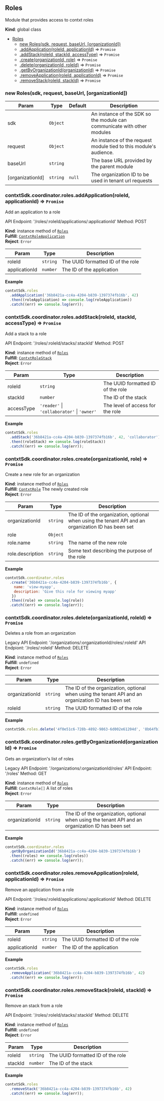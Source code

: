 <a name="Roles"></a>

## Roles
Module that provides access to contxt roles

**Kind**: global class  

* [Roles](#Roles)
    * [new Roles(sdk, request, baseUrl, [organizationId])](#new_Roles_new)
    * [.addApplication(roleId, applicationId)](#Roles+addApplication) ⇒ <code>Promise</code>
    * [.addStack(roleId, stackId, accessType)](#Roles+addStack) ⇒ <code>Promise</code>
    * [.create(organizationId, role)](#Roles+create) ⇒ <code>Promise</code>
    * [.delete(organizationId, roleId)](#Roles+delete) ⇒ <code>Promise</code>
    * [.getByOrganizationId(organizationId)](#Roles+getByOrganizationId) ⇒ <code>Promise</code>
    * [.removeApplication(roleId, applicationId)](#Roles+removeApplication) ⇒ <code>Promise</code>
    * [.removeStack(roleId, stackId)](#Roles+removeStack) ⇒ <code>Promise</code>

<a name="new_Roles_new"></a>

### new Roles(sdk, request, baseUrl, [organizationId])

| Param | Type | Default | Description |
| --- | --- | --- | --- |
| sdk | <code>Object</code> |  | An instance of the SDK so the module can communicate with other modules |
| request | <code>Object</code> |  | An instance of the request module tied to this module's audience. |
| baseUrl | <code>string</code> |  | The base URL provided by the parent module |
| [organizationId] | <code>string</code> | <code>null</code> | The organization ID to be used in tenant url requests |

<a name="Roles+addApplication"></a>

### contxtSdk.coordinator.roles.addApplication(roleId, applicationId) ⇒ <code>Promise</code>
Add an application to a role

API Endpoint: '/roles/:roleId/applications/:applicationId'
Method: POST

**Kind**: instance method of [<code>Roles</code>](#Roles)  
**Fulfill**: [<code>ContxtRoleApplication</code>](./Typedefs.md#ContxtRoleApplication)  
**Reject**: <code>Error</code>  

| Param | Type | Description |
| --- | --- | --- |
| roleId | <code>string</code> | The UUID formatted ID of the role |
| applicationId | <code>number</code> | The ID of the application |

**Example**  
```js
contxtSdk.roles
  .addApplication('36b8421a-cc4a-4204-b839-1397374fb16b', 42)
  .then((roleApplication) => console.log(roleApplication))
  .catch((err) => console.log(err));
```
<a name="Roles+addStack"></a>

### contxtSdk.coordinator.roles.addStack(roleId, stackId, accessType) ⇒ <code>Promise</code>
Add a stack to a role

API Endpoint: '/roles/:roleId/stacks/:stackId'
Method: POST

**Kind**: instance method of [<code>Roles</code>](#Roles)  
**Fulfill**: [<code>ContxtRoleStack</code>](./Typedefs.md#ContxtRoleStack)  
**Reject**: <code>Error</code>  

| Param | Type | Description |
| --- | --- | --- |
| roleId | <code>string</code> | The UUID formatted ID of the role |
| stackId | <code>number</code> | The ID of the stack |
| accessType | <code>&#x27;reader&#x27;</code> \| <code>&#x27;collaborator&#x27;</code> \| <code>&#x27;owner&#x27;</code> | The level of access for the role |

**Example**  
```js
contxtSdk.roles
  .addStack('36b8421a-cc4a-4204-b839-1397374fb16b', 42, 'collaborator')
  .then((roleStack) => console.log(roleStack))
  .catch((err) => console.log(err));
```
<a name="Roles+create"></a>

### contxtSdk.coordinator.roles.create(organizationId, role) ⇒ <code>Promise</code>
Create a new role for an organization

**Kind**: instance method of [<code>Roles</code>](#Roles)  
**Fulfill**: [<code>ContxtRole</code>](./Typedefs.md#ContxtRole) The newly created role  
**Reject**: <code>Error</code>  

| Param | Type | Description |
| --- | --- | --- |
| organizationId | <code>string</code> | The ID of the organization, optional when using the tenant API and an organization ID has been set |
| role | <code>Object</code> |  |
| role.name | <code>string</code> | The name of the new role |
| role.description | <code>string</code> | Some text describing the purpose of the role |

**Example**  
```js
contxtSdk.coordinator.roles
  .create('36b8421a-cc4a-4204-b839-1397374fb16b', {
    name: 'view-myapp',
    description: 'Give this role for viewing myapp'
   })
  .then((role) => console.log(role))
  .catch((err) => console.log(err));
```
<a name="Roles+delete"></a>

### contxtSdk.coordinator.roles.delete(organizationId, roleId) ⇒ <code>Promise</code>
Deletes a role from an organization

Legacy API Endpoint: '/organizations/:organizationId/roles/:roleId'
API Endpiont: '/roles/:roleId'
Method: DELETE

**Kind**: instance method of [<code>Roles</code>](#Roles)  
**Fulfill**: <code>undefined</code>  
**Reject**: <code>Error</code>  

| Param | Type | Description |
| --- | --- | --- |
| organizationId | <code>string</code> | The ID of the organization, optional when using the tenant API and an organization ID has been set |
| roleId | <code>string</code> | The UUID formatted ID of the role |

**Example**  
```js
contxtSdk.roles.delete('4f0e51c6-728b-4892-9863-6d002e61204d', '8b64fb12-e649-46be-b330-e672d28eed99s');
```
<a name="Roles+getByOrganizationId"></a>

### contxtSdk.coordinator.roles.getByOrganizationId(organizationId) ⇒ <code>Promise</code>
Gets an organization's list of roles

Legacy API Endpoint: '/organizations/:organizationId/roles'
API Endpoint: '/roles'
Method: GET

**Kind**: instance method of [<code>Roles</code>](#Roles)  
**Fulfill**: <code>ContxtRole[]</code> A list of roles  
**Reject**: <code>Error</code>  

| Param | Type | Description |
| --- | --- | --- |
| organizationId | <code>string</code> | The ID of the organization, optional when using the tenant API and an organization ID has been set |

**Example**  
```js
contxtSdk.coordinator.roles
  .getByOrganizationId('36b8421a-cc4a-4204-b839-1397374fb16b')
  .then((roles) => console.log(roles))
  .catch((err) => console.log(err));
```
<a name="Roles+removeApplication"></a>

### contxtSdk.coordinator.roles.removeApplication(roleId, applicationId) ⇒ <code>Promise</code>
Remove an application from a role

API Endpoint: '/roles/:roleId/applications/:applicationId'
Method: DELETE

**Kind**: instance method of [<code>Roles</code>](#Roles)  
**Fulfill**: <code>undefined</code>  
**Reject**: <code>Error</code>  

| Param | Type | Description |
| --- | --- | --- |
| roleId | <code>string</code> | The UUID formatted ID of the role |
| applicationId | <code>number</code> | The ID of the application |

**Example**  
```js
contxtSdk.roles
  .removeApplication('36b8421a-cc4a-4204-b839-1397374fb16b', 42)
  .catch((err) => console.log(err));
```
<a name="Roles+removeStack"></a>

### contxtSdk.coordinator.roles.removeStack(roleId, stackId) ⇒ <code>Promise</code>
Remove an stack from a role

API Endpoint: '/roles/:roleId/stacks/:stackId'
Method: DELETE

**Kind**: instance method of [<code>Roles</code>](#Roles)  
**Fulfill**: <code>undefined</code>  
**Reject**: <code>Error</code>  

| Param | Type | Description |
| --- | --- | --- |
| roleId | <code>string</code> | The UUID formatted ID of the role |
| stackId | <code>number</code> | The ID of the stack |

**Example**  
```js
contxtSdk.roles
  .removeStack('36b8421a-cc4a-4204-b839-1397374fb16b', 42)
  .catch((err) => console.log(err));
```
